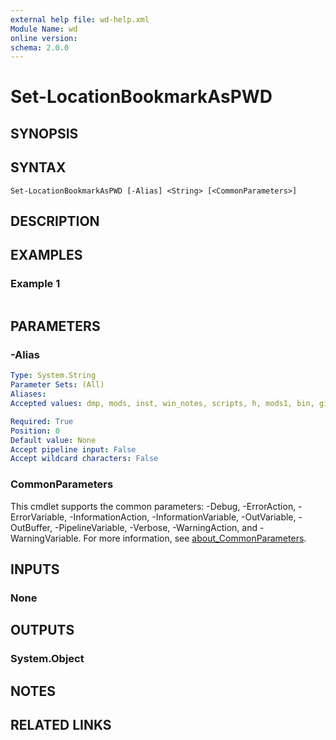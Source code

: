```yaml
---
external help file: wd-help.xml
Module Name: wd
online version:
schema: 2.0.0
---
```


# Set-LocationBookmarkAsPWD

## SYNOPSIS


## SYNTAX

```
Set-LocationBookmarkAsPWD [-Alias] <String> [<CommonParameters>]
```

## DESCRIPTION


## EXAMPLES

### Example 1
```powershell

```



## PARAMETERS

### -Alias


```yaml
Type: System.String
Parameter Sets: (All)
Aliases:
Accepted values: dmp, mods, inst, win_notes, scripts, h, mods1, bin, git

Required: True
Position: 0
Default value: None
Accept pipeline input: False
Accept wildcard characters: False
```

### CommonParameters
This cmdlet supports the common parameters: -Debug, -ErrorAction, -ErrorVariable, -InformationAction, -InformationVariable, -OutVariable, -OutBuffer, -PipelineVariable, -Verbose, -WarningAction, and -WarningVariable. For more information, see [about_CommonParameters](http://go.microsoft.com/fwlink/?LinkID=113216).

## INPUTS

### None

## OUTPUTS

### System.Object
## NOTES

## RELATED LINKS
